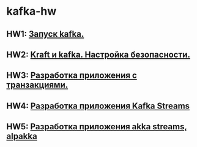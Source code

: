 # kafka-hw

## HW1: [Запуск kafka.](./HW1/README.md)
## HW2: [Kraft и kafka. Настройка безопасности.](./HW2/README.md)
## HW3: [Разработка приложения с транзакциями.](./HW3/README.md)
## HW4: [Разработка приложения Kafka Streams](./HW4/README.md)
## HW5: [Разработка приложения akka streams, alpakka](./HW5/README.md)